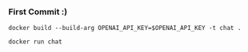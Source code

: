 ### First Commit :)

```
docker build --build-arg OPENAI_API_KEY=$OPENAI_API_KEY -t chat .
```

```
docker run chat
```